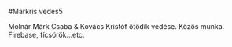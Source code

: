 #Markris
vedes5

Molnár Márk Csaba & Kovács Kristóf ötödik védése. Közös munka. Firebase, fícsörök...etc. 
